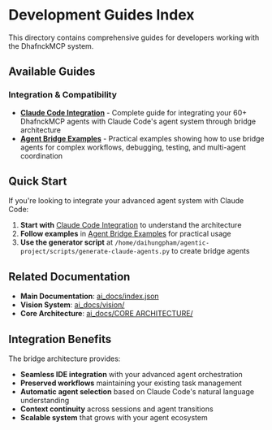 # Development Guides Index

This directory contains comprehensive guides for developers working with the DhafnckMCP system.

## Available Guides

### Integration & Compatibility

- **[Claude Code Integration](./claude-code-integration.md)** - Complete guide for integrating your 60+ DhafnckMCP agents with Claude Code's agent system through bridge architecture
- **[Agent Bridge Examples](./agent-bridge-examples.md)** - Practical examples showing how to use bridge agents for complex workflows, debugging, testing, and multi-agent coordination

## Quick Start

If you're looking to integrate your advanced agent system with Claude Code:

1. **Start with** [Claude Code Integration](./claude-code-integration.md) to understand the architecture
2. **Follow examples** in [Agent Bridge Examples](./agent-bridge-examples.md) for practical usage
3. **Use the generator script** at `/home/daihungpham/agentic-project/scripts/generate-claude-agents.py` to create bridge agents

## Related Documentation

- **Main Documentation**: [ai_docs/index.json](../index.json)
- **Vision System**: [ai_docs/vision/](../vision/)
- **Core Architecture**: [ai_docs/CORE ARCHITECTURE/](../CORE%20ARCHITECTURE/)

## Integration Benefits

The bridge architecture provides:
- **Seamless IDE integration** with your advanced agent orchestration
- **Preserved workflows** maintaining your existing task management
- **Automatic agent selection** based on Claude Code's natural language understanding
- **Context continuity** across sessions and agent transitions
- **Scalable system** that grows with your agent ecosystem